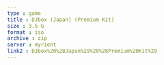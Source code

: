 ```yaml
---
type : game
title : DJbox (Japan) (Premium Kit)
size : 3.5 G
format : iso
archive : zip
server : myrient
link2 : DJbox%20%28Japan%29%20%28Premium%20Kit%29
---
```


